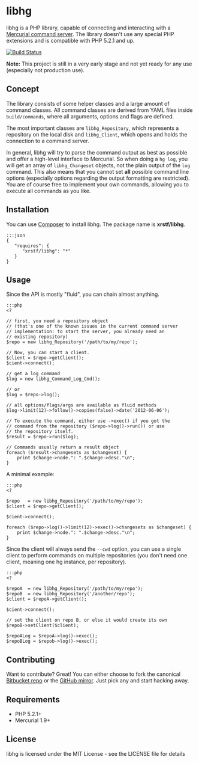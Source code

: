 libhg
=====

libhg is a PHP library, capable of connecting and interacting with a
[Mercurial command server][hgcmdsrv]. The library doesn't use any special PHP
extensions and is compatible with PHP 5.2.1 and up.

[![Build Status][travisimg]][travis]

**Note:** This project is still in a very early stage and not yet ready for
any use (especially not production use).

Concept
-------

The library consists of some helper classes and a large amount of command
classes. All command classes are derived from YAML files inside
`build/commands`, where all arguments, options and flags are defined.

The most important classes are `libhg_Repository`, which represents a
repository on the local disk and `libhg_Client`, which opens and holds the
connection to a command server.

In general, libhg will try to parse the command output as best as possible and
offer a high-level interface to Mercurial. So when doing a `hg log`, you will
get an array of `libhg_Changeset` objects, not the plain output of the `log`
command. This also means that you cannot set **all** possible command line
options (especially options regarding the output formatting are restricted). You
are of course free to implement your own commands, allowing you to execute all
commands as you like.

Installation
------------

You can use [Composer][composer] to install libhg. The package name is
**xrstf/libhg**.

    :::json
    {
       "requires": {
          "xrstf/libhg": "*"
       }
    }

Usage
-----

Since the API is mostly "fluid", you can chain almost anything.

    :::php
    <?

    // first, you need a repository object
    // (that's one of the known issues in the current command server
    // implementation: to start the server, you already need an
    // existing repository)
    $repo = new libhg_Repository('/path/to/my/repo');

    // Now, you can start a client.
    $client = $repo->getClient();
    $cient->connect();

    // get a log command
    $log = new libhg_Command_Log_Cmd();

    // or
    $log = $repo->log();

    // all options/flags/args are available as fluid methods
    $log->limit(12)->follow()->copies(false)->date('2012-06-06');

    // To execute the command, either use ->exec() if you got the
    // command from the repository ($repo->log()->run()) or use
    // the repository itself.
    $result = $repo->run($log);

    // Commands usually return a result object
    foreach ($result->changesets as $changeset) {
        print $change->node.": ".$change->desc."\n";
    }

A minimal example:

    :::php
    <?

    $repo   = new libhg_Repository('/path/to/my/repo');
    $client = $repo->getClient();

    $cient->connect();

    foreach ($repo->log()->limit(12)->exec()->changesets as $changeset) {
        print $change->node.": ".$change->desc."\n";
    }

Since the client will always send the `--cwd` option, you can use a single
client to perform commands on multiple repositories (you don't need one client,
meaning one hg instance, per repository).

    :::php
    <?

    $repoA  = new libhg_Repository('/path/to/my/repo');
    $repoB  = new libhg_Repository('/another/repo');
    $client = $repoA->getClient();

    $cient->connect();

    // set the client on repo B, or else it would create its own
    $repoB->setClient($client);

    $repoALog = $repoA->log()->exec();
    $repoBLog = $repob->log()->exec();

Contributing
------------

Want to contribute? Great! You can either choose to fork the canonical [Bitbucket
repo][bb] or the [GitHub mirror][github]. Just pick any and start hacking away.

Requirements
------------

* PHP 5.2.1+
* Mercurial 1.9+

License
-------

libhg is licensed under the MIT License - see the LICENSE file for details

[hgcmdsrv]: http://mercurial.selenic.com/wiki/CommandServer
[travis]: https://secure.travis-ci.org/xrstf/libhg
[travisimg]: https://secure.travis-ci.org/xrstf/libhg.png
[composer]: https://getcomposer.org/
[bb]: https://bitbucket.org/xrstf/libhg
[github]: https://github.com/xrstf/libhg

